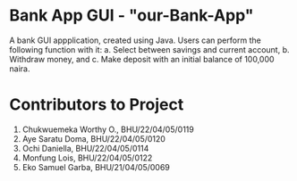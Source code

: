 # Bank App GUI - "our-Bank-App"
A bank GUI appplication, created using Java. Users can perform the following function with it:
a. Select between savings and current account,
b. Withdraw money, and
c. Make deposit with an initial balance of 100,000 naira.

# Contributors to Project
1. Chukwuemeka Worthy O., BHU/22/04/05/0119
2. Aye Saratu Doma, BHU/22/04/05/0120
3. Ochi Daniella, BHU/22/04/05/0114
4. Monfung Lois, BHU/22/04/05/0122
5. Eko Samuel Garba, BHU/21/04/05/0069
